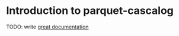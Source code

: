 # Introduction to parquet-cascalog

TODO: write [great documentation](http://jacobian.org/writing/what-to-write/)
